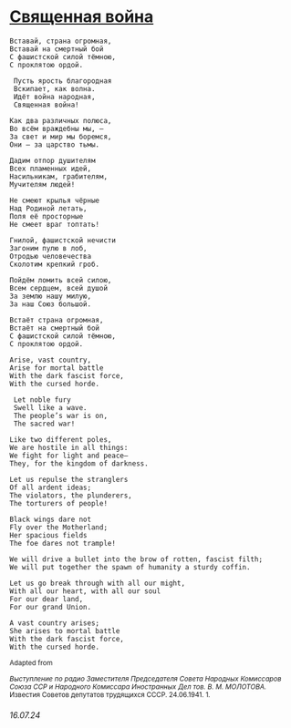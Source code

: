 # [Священная война](https://youtu.be/NmnbVXoXZPw)
```
Вставай, страна огромная,
Вставай на смертный бой
С фашистской силой тёмною,
С проклятою ордой.

 Пусть ярость благородная
 Вскипает, как волна.
 Идёт война народная,
 Священная война!

Как два различных полюса,
Во всём враждебны мы, —
За свет и мир мы боремся,
Они — за царство тьмы.

Дадим отпор душителям
Всех пламенных идей,
Насильникам, грабителям,
Мучителям людей!

Не смеют крылья чёрные
Над Родиной летать,
Поля её просторные
Не смеет враг топтать!

Гнилой, фашистской нечисти
Загоним пулю в лоб,
Отродью человечества
Сколотим крепкий гроб.

Пойдём ломить всей силою,
Всем сердцем, всей душой
За землю нашу милую,
За наш Союз большой.

Встаёт страна огромная,
Встаёт на смертный бой
С фашистской силой тёмною,
С проклятою ордой.
```
```
Arise, vast country,
Arise for mortal battle
With the dark fascist force,
With the cursed horde.

 Let noble fury
 Swell like a wave.
 The people’s war is on,
 The sacred war!

Like two different poles,
We are hostile in all things:
We fight for light and peace—
They, for the kingdom of darkness.

Let us repulse the stranglers
Of all ardent ideas;
The violators, the plunderers,
The torturers of people!

Black wings dare not
Fly over the Motherland;
Her spacious fields
The foe dares not trample!

We will drive a bullet into the brow of rotten, fascist filth;
We will put together the spawn of humanity a sturdy coffin.

Let us go break through with all our might,
With all our heart, with all our soul
For our dear land,
For our grand Union.

A vast country arises;
She arises to mortal battle
With the dark fascist force,
With the cursed horde.
```
<sub>Adapted from</sub>

<sup>*Выступление по радио Заместителя Председателя Совета Народных Комиссаров Союза ССР и Народного Комиссара Иностранных Дел тов. В. М. МОЛОТОВА.* Известия Советов депутатов трудящихся СССР. 24.06.1941. 1.</sup>
###### 16.07.24
